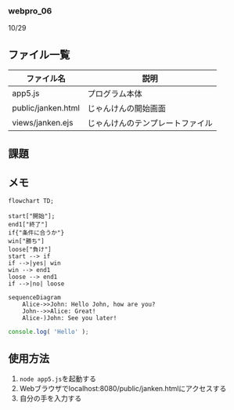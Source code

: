 

### webpro_06
10/29

## ファイル一覧
ファイル名 | 説明
-|-
app5.js | プログラム本体
public/janken.html | じゃんけんの開始画面
views/janken.ejs | じゃんけんのテンプレートファイル



## 課題
## メモ
```mermaid
flowchart TD;

start["開始"];
end1["終了"]
if{"条件に合うか"}
win["勝ち"]
loose["負け"]
start --> if
if -->|yes| win
win --> end1
loose --> end1
if -->|no| loose
```
```mermaid
sequenceDiagram
    Alice->>John: Hello John, how are you?
    John-->>Alice: Great!
    Alice-)John: See you later!
  ```

  ```javascript
console.log( 'Hello' );
```
## 使用方法
1. ```node app5.js```を起動する
1. Webブラウザでlocalhost:8080/public/janken.htmlにアクセスする
1. 自分の手を入力する